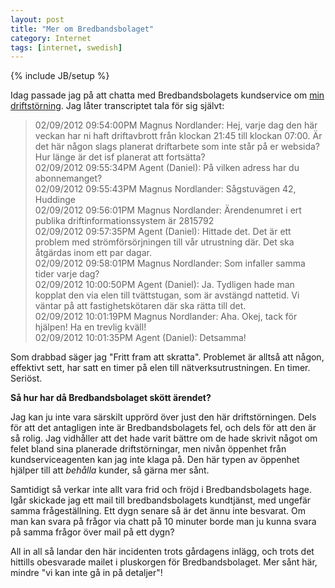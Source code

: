 ```yaml
---
layout: post
title: "Mer om Bredbandsbolaget"
category: Internet
tags: [internet, swedish]
---
```

{% include JB/setup %}

Idag passade jag på att chatta med Bredbandsbolagets kundservice om [min driftstörning](/Internet/2012/02/08/bredband/). Jag låter transcriptet tala för sig självt:

> 02/09/2012 09:54:00PM Magnus Nordlander: Hej, varje dag den här veckan har ni haft driftavbrott från klockan 21:45 till klockan 07:00. Är det här någon slags planerat driftarbete som inte står på er websida? Hur länge är det isf planerat att fortsätta?  
> 02/09/2012 09:55:34PM Agent (Daniel): På vilken adress har du abonnemanget?  
> 02/09/2012 09:55:43PM Magnus Nordlander: Sågstuvägen 42, Huddinge  
> 02/09/2012 09:56:01PM Magnus Nordlander: Ärendenumret i ert publika driftinformationssystem är 2815792  
> 02/09/2012 09:57:35PM Agent (Daniel): Hittade det. Det är ett problem med strömförsörjningen till vår utrustning där. Det ska åtgärdas inom ett par dagar.  
> 02/09/2012 09:58:01PM Magnus Nordlander: Som infaller samma tider varje dag?  
> 02/09/2012 10:00:50PM Agent (Daniel): Ja. Tydligen hade man kopplat den via elen till   tvättstugan, som är avstängd nattetid. Vi väntar på att fastighetskötaren där ska rätta till det.  
> 02/09/2012 10:01:19PM Magnus Nordlander: Aha. Okej, tack för hjälpen! Ha en trevlig kväll!  
> 02/09/2012 10:01:35PM Agent (Daniel): Detsamma!  

Som drabbad säger jag "Fritt fram att skratta". Problemet är alltså att någon, effektivt sett, har satt en timer på elen till nätverksutrustningen. En timer. Seriöst.

**Så hur har då Bredbandsbolaget skött ärendet?**

Jag kan ju inte vara särskilt upprörd över just den här driftstörningen. Dels för att det antagligen inte är Bredbandsbolagets fel, och dels för att den är så rolig. Jag vidhåller att det hade varit bättre om de hade skrivit något om felet bland sina planerade driftstörningar, men nivån öppenhet från kundserviceagenten kan jag inte klaga på. Den här typen av öppenhet hjälper till att *behålla* kunder, så gärna mer sånt.

Samtidigt så verkar inte allt vara frid och fröjd i Bredbandsbolagets hage. Igår skickade jag ett mail till bredbandsbolagets kundtjänst, med ungefär samma frågeställning. Ett dygn senare så är det ännu inte besvarat. Om man kan svara på frågor via chatt på 10 minuter borde man ju kunna svara på samma frågor över mail på ett dygn?

All in all så landar den här incidenten trots gårdagens inlägg, och trots det hittills obesvarade mailet i pluskorgen för Bredbandsbolaget. Mer sånt här, mindre "vi kan inte gå in på detaljer"!